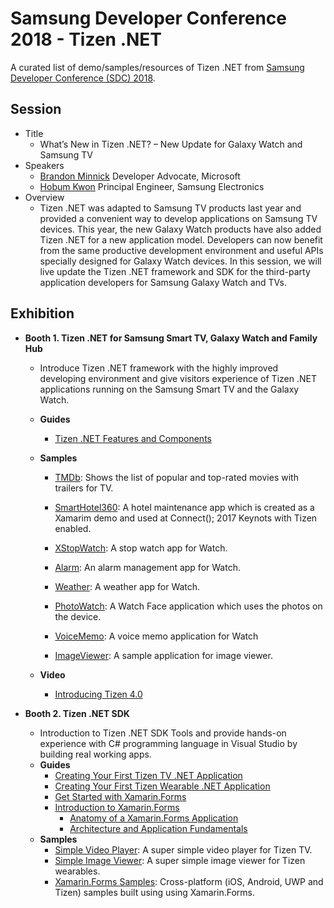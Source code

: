 # Samsung Developer Conference 2018 - Tizen .NET
A curated list of demo/samples/resources of Tizen .NET from [Samsung Developer Conference (SDC) 2018](https://www.samsungdeveloperconference.com/).

## Session

- Title
  - What’s New in Tizen .NET? – New Update for Galaxy Watch and Samsung TV
- Speakers
  - [Brandon Minnick](https://www.samsungdeveloperconference.com/speakers/?search=Brandon%20Minnick) Developer Advocate, Microsoft
  - [Hobum Kwon](https://www.samsungdeveloperconference.com/speakers/?search=Ho%20Bum%20Kwon) Principal Engineer, Samsung Electronics
- Overview
  - Tizen .NET was adapted to Samsung TV products last year and provided a convenient way to develop applications on Samsung TV devices. This year, the new Galaxy Watch products have also added Tizen .NET for a new application model. Developers can now benefit from the same productive development environment and useful APIs specially designed for Galaxy Watch devices. In this session, we will live update the Tizen .NET framework and SDK for the third-party application developers for Samsung Galaxy Watch and TVs.
 
## Exhibition
  
- **Booth 1. Tizen .NET for Samsung Smart TV, Galaxy Watch and Family Hub**
  - Introduce Tizen .NET framework with the highly improved developing environment and give visitors experience of Tizen .NET applications running on the Samsung Smart TV and the Galaxy Watch.
  - **Guides**
    - [Tizen .NET Features and Components](https://developer.tizen.org/development/training/.net-application/tizen-.net-features-and-components)
  - **Samples**
      - [TMDb](https://github.com/Samsung/Tizen.TV.UIControls/tree/master/sample/TMDb): Shows the list of popular and top-rated movies with trailers for TV.
      - [SmartHotel360](https://github.com/yourina/SmartHotel360-mobile-desktop-apps.git): A hotel maintenance app which is created as a Xamarim demo and used at Connect(); 2017 Keynots with Tizen enabled.
      
      - [XStopWatch](https://github.com/Samsung/Tizen-CSharp-Samples/tree/master/Wearable/XStopWatch): A stop watch app for Watch.
      - [Alarm](https://github.com/Samsung/Tizen-CSharp-Samples/tree/master/Wearable/Alarm): An alarm management app for Watch.
      - [Weather](https://github.com/Samsung/Tizen-CSharp-Samples/tree/master/Wearable/Weather): A weather app for Watch.
      - [PhotoWatch](https://github.com/Samsung/Tizen-CSharp-Samples/tree/master/Wearable/PhotoWatch): A Watch Face application which uses the photos on the device.
      - [VoiceMemo](https://github.com/Samsung/Tizen-CSharp-Samples/tree/master/Wearable/VoiceMemo): A voice memo application for Watch
      - [ImageViewer](https://github.com/Samsung/Tizen-CSharp-Samples/tree/master/Wearable/ImageViewer): A sample application for image viewer.
      
  - **Video**
      - [Introducing Tizen 4.0](https://www.youtube.com/watch?v=enEbZWE4t74)

- **Booth 2. Tizen .NET SDK**
  - Introduction to Tizen .NET SDK Tools and provide hands-on experience with C# programming language in Visual Studio by building real working apps. 
  - **Guides**
    - [Creating Your First Tizen TV .NET Application](https://developer.tizen.org/development/training/.net-application/getting-started/creating-your-first-tizen-tv-.net-application)
    - [Creating Your First Tizen Wearable .NET Application](https://developer.tizen.org/development/training/.net-application/getting-started/creating-your-first-tizen-wearable-.net-application)
    - [Get Started with Xamarin.Forms](https://docs.microsoft.com/en-us/xamarin/xamarin-forms/get-started/)
    - [Introduction to Xamarin.Forms](https://docs.microsoft.com/en-us/xamarin/xamarin-forms/get-started/introduction-to-xamarin-forms)
       - [Anatomy of a Xamarin.Forms Application ](https://docs.microsoft.com/en-us/xamarin/xamarin-forms/get-started/hello-xamarin-forms/deepdive?pivots=windows#anatomy-of-a-xamarinforms-application)
       - [Architecture and Application Fundamentals](https://docs.microsoft.com/en-us/xamarin/xamarin-forms/get-started/hello-xamarin-forms/deepdive?pivots=windows#architecture-and-application-fundamentals)
  - **Samples**
     - [Simple Video Player](https://github.com/rookiejava/sdc2018-tizen-net/tree/master/tutorial/SimpleVideoPlayer): A super simple video player for Tizen TV.
     - [Simple Image Viewer](https://github.com/rookiejava/sdc2018-tizen-net/tree/master/tutorial/SimpleWatchPhoto): A super simple image viewer for Tizen wearables.
     - [Xamarin.Forms Samples](https://github.com/samsung/xamarin-forms-samples): Cross-platform (iOS, Android, UWP and Tizen) samples built using using Xamarin.Forms. 
